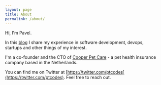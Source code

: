 ```yaml
---
layout: page
title: About
permalink: /about/
---
```


Hi, I'm Pavel.

In this [blog](/) I share my experience in software development, devops, startups and other things of my interest.

I'm a co-founder and the CTO of [Cooper Pet Care](https://cooperpetcare.com) - a pet health insurance company based in the Netherlands.

You can find me on Twitter at [https://twitter.com/ptcodes](https://twitter.com/ptcodes). Feel free to reach out.


